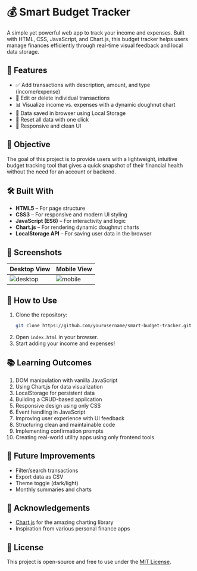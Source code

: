 
# 💰 Smart Budget Tracker

A simple yet powerful web app to track your income and expenses. Built with HTML, CSS, JavaScript, and Chart.js, this budget tracker helps users manage finances efficiently through real-time visual feedback and local data storage.

## 🚀 Features

- ✅ Add transactions with description, amount, and type (income/expense)
- 📝 Edit or delete individual transactions
- 📊 Visualize income vs. expenses with a dynamic doughnut chart
- 💾 Data saved in browser using Local Storage
- 🔄 Reset all data with one click
- 📱 Responsive and clean UI

## 🎯 Objective

The goal of this project is to provide users with a lightweight, intuitive budget tracking tool that gives a quick snapshot of their financial health without the need for an account or backend.

## 🛠️ Built With

- **HTML5** – For page structure
- **CSS3** – For responsive and modern UI styling
- **JavaScript (ES6)** – For interactivity and logic
- **Chart.js** – For rendering dynamic doughnut charts
- **LocalStorage API** – For saving user data in the browser

## 📸 Screenshots

| Desktop View | Mobile View |
|--------------|-------------|
| ![desktop](screenshots/desktop.png) | ![mobile](screenshots/mobile.png) |

## 🔧 How to Use

1. Clone the repository:
   ```bash
   git clone https://github.com/yourusername/smart-budget-tracker.git
   ```
2. Open `index.html` in your browser.
3. Start adding your income and expenses!

## 📚 Learning Outcomes

1. DOM manipulation with vanilla JavaScript  
2. Using Chart.js for data visualization  
3. LocalStorage for persistent data  
4. Building a CRUD-based application  
5. Responsive design using only CSS  
6. Event handling in JavaScript  
7. Improving user experience with UI feedback  
8. Structuring clean and maintainable code  
9. Implementing confirmation prompts  
10. Creating real-world utility apps using only frontend tools  

## 🔁 Future Improvements

- Filter/search transactions  
- Export data as CSV  
- Theme toggle (dark/light)  
- Monthly summaries and charts  

## 🙌 Acknowledgements

- [Chart.js](https://www.chartjs.org/) for the amazing charting library  
- Inspiration from various personal finance apps

## 📄 License

This project is open-source and free to use under the [MIT License](LICENSE).
